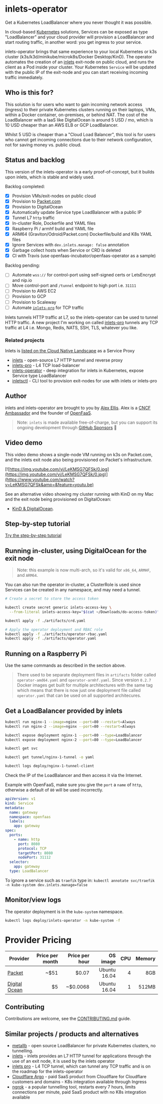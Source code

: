 # inlets-operator

Get a Kubernetes LoadBalancer where you never thought it was possible.

In cloud-based [Kubernetes](https://kubernetes.io/) solutions, Services can be exposed as type "LoadBalancer" and your cloud provider will provision a LoadBalancer and start routing traffic, in another word: you get ingress to your service.

inlets-operator brings that same experience to your local Kubernetes or k3s cluster (k3s/k3d/minikube/microk8s/Docker Desktop/KinD). The operator automates the creation of an [inlets](https://inlets.dev) exit-node on public cloud, and runs the client as a Pod inside your cluster. Your Kubernetes `Service` will be updated with the public IP of the exit-node and you can start receiving incoming traffic immediately.

## Who is this for?

This solution is for users who want to gain incoming network access (ingress) to their private Kubernetes clusters running on their laptops, VMs, within a Docker container, on-premises, or behind NAT. The cost of the LoadBalancer with a IaaS like DigitalOcean is around 5 USD / mo, which is 10 USD cheaper than an AWS ELB or GCP LoadBalancer.

Whilst 5 USD is cheaper than a "Cloud Load Balancer", this tool is for users who cannot get incoming connections due to their network configuration, not for saving money vs. public cloud.

## Status and backlog

This version of the inlets-operator is a early proof-of-concept, but it builds upon inlets, which is stable and widely used.

Backlog completed:
- [x] Provision VMs/exit-nodes on public cloud
- [x] Provision to [Packet.com](https://packet.com)
- [x] Provision to DigitalOcean
- [x] Automatically update Service type LoadBalancer with a public IP
- [x] Tunnel L7 `http` traffic
- [x] In-cluster Role, Dockerfile and YAML files
- [x] Raspberry Pi / armhf build and YAML file
- [x] ARM64 (Graviton/Odroid/Packet.com) Dockerfile/build and K8s YAML files
- [x] Ignore Services with `dev.inlets.manage: false` annotation
- [x] Garbage collect hosts when Service or CRD is deleted
- [x] CI with Travis (use openfaas-incubator/openfaas-operator as a sample)

Backlog pending:
- [ ] Automate `wss://` for control-port using self-signed certs or LetsEncrypt and nip.io
- [ ] Move control-port and `/tunnel` endpoint to high port i.e. `31111`
- [ ] Provision to AWS EC2
- [ ] Provision to GCP
- [ ] Provision to Scaleway
- [ ] Automate [`inlets-pro`](https://github.com/inlets/inlets-pro-pkg) for TCP traffic

Inlets tunnels HTTP traffic at L7, so the inlets-operator can be used to tunnel HTTP traffic. A new project I'm working on called [inlets-pro](https://github.com/inlets/inlets-pro-pkg) tunnels any TCP traffic at L4 i.e. Mongo, Redis, NATS, SSH, TLS, whatever you like.

### Related projects

Inlets is [listed on the Cloud Native Landscape](https://landscape.cncf.io/category=service-proxy&format=card-mode&grouping=category&sort=stars) as a Service Proxy

* [inlets](https://github.com/inlets/inlets) - open-source L7 HTTP tunnel and reverse proxy
* [inlets-pro](https://github.com/inlets/inlets-pro-pkg) - L4 TCP load-balancer
* [inlets-operator](https://github.com/inlets/inlets-operator) - deep integration for inlets in Kubernetes, expose Service type LoadBalancer
* [inletsctl](https://github.com/inlets/inletsctl) - CLI tool to provision exit-nodes for use with inlets or inlets-pro

## Author

inlets and inlets-operator are brought to you by [Alex Ellis](https://twitter.com/alexellisuk). Alex is a [CNCF Ambassador](https://www.cncf.io/people/ambassadors/) and the founder of [OpenFaaS](https://github.com/openfaas/faas/).

> Note: `inlets` is made available free-of-charge, but you can support its ongoing development through [GitHub Sponsors](https://insiders.openfaas.io/) 💪

## Video demo

This video demo shows a single-node VM running on k3s on Packet.com, and the inlets exit node also being provisioned on Packet's infrastructure.

[![https://img.youtube.com/vi/LeKMSG7QFSk/0.jpg](https://img.youtube.com/vi/LeKMSG7QFSk/0.jpg)](https://www.youtube.com/watch?v=LeKMSG7QFSk&amp=&feature=youtu.be)

See an alternative video showing my cluster running with KinD on my Mac and the exit node being provisioned on DigitalOcean:

* [KinD & DigitalOcean](https://youtu.be/c6DTrNk9zRk).

## Step-by-step tutorial

[Try the step-by-step tutorial](https://blog.alexellis.io/ingress-for-your-local-kubernetes-cluster/)

## Running in-cluster, using DigitalOcean for the exit node

> Note: this example is now multi-arch, so it's valid for `x86_64`, `ARMHF`, and `ARM64`.

You can also run the operator in-cluster, a ClusterRole is used since Services can be created in any namespace, and may need a tunnel.

```sh
# Create a secret to store the access token

kubectl create secret generic inlets-access-key \
  --from-literal inlets-access-key="$(cat ~/Downloads/do-access-token)"

kubectl apply -f ./artifacts/crd.yaml

# Apply the operator deployment and RBAC role
kubectl apply -f ./artifacts/operator-rbac.yaml
kubectl apply -f ./artifacts/operator.yaml
```

## Running on a Raspberry Pi

Use the same commands as described in the section above.

> There used to be separate deployment files in `artifacts` folder called `operator-amd64.yaml` and `operator-armhf.yaml`.
> Since version `0.2.7` Docker images get built for multiple architectures with the same tag which means that there is now just one deployment file called `operator.yaml` that can be used on all supported architecures. 

## Get a LoadBalancer provided by inlets

```sh
kubectl run nginx-1 --image=nginx --port=80 --restart=Always
kubectl run nginx-2 --image=nginx --port=80 --restart=Always

kubectl expose deployment nginx-1 --port=80 --type=LoadBalancer
kubectl expose deployment nginx-2 --port=80 --type=LoadBalancer

kubectl get svc

kubectl get tunnel/nginx-1-tunnel -o yaml

kubectl logs deploy/nginx-1-tunnel-client
```

Check the IP of the LoadBalancer and then access it via the Internet.

Example with OpenFaaS, make sure you give the `port` a `name` of `http`, otherwise a default of `80` will be used incorrectly.

```yaml
apiVersion: v1
kind: Service
metadata:
  name: gateway
  namespace: openfaas
  labels:
    app: gateway
spec:
  ports:
    - name: http
      port: 8080
      protocol: TCP
      targetPort: 8080
      nodePort: 31112
  selector:
    app: gateway
  type: LoadBalancer
  ```

To ignore a service such as `traefik` type in: `kubectl annotate svc/traefik -n kube-system dev.inlets.manage=false`

## Monitor/view logs

The operator deployment is in the `kube-system` namespace.

```sh
kubectl logs deploy/inlets-operator -n kube-system -f
```

# Provider Pricing

| Provider                                                       | Price per month | Price per hour |  OS image    | CPU | Memory |
| -------------------------------------------------------------- | --------------: | -------------: | -----------: | --: | -----: |
| [Packet](https://www.packet.com/cloud/servers/t1-small/)       | ~$51            | $0.07          | Ubuntu 16.04 | 4   | 8GB    |
| [Digital Ocean](https://www.digitalocean.com/pricing/#Compute) | $5              | ~$0.0068       | Ubuntu 16.04 | 1   | 512MB  |

## Contributing

Contributions are welcome, see the [CONTRIBUTING.md](CONTRIBUTING.md) guide.

## Similar projects / products and alternatives

* [metallb](https://github.com/danderson/metallb) - open source LoadBalancer for private Kubernetes clusters, no tunnelling.
* [inlets](https://inlets.dev) - inlets provides an L7 HTTP tunnel for applications through the use of an exit node, it is used by the inlets operator
* [inlets pro](https://github.com/inlets/inlets-pro-pkg) - L4 TCP tunnel, which can tunnel any TCP traffic and is on the roadmap for the inlets-operator
* [Cloudflare Argo](https://www.cloudflare.com/en-gb/products/argo-tunnel/) - paid SaaS product from Cloudflare for Cloudflare customers and domains - K8s integration available through Ingress
* [ngrok](https://ngrok.com) - a popular tunnelling tool, restarts every 7 hours, limits connections per minute, paid SaaS product with no K8s integration available
